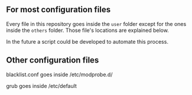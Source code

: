 ## For most configuration files

Every file in this repository goes inside the `user` folder except for the ones inside the `others` folder.
Those file's locations are explained below.

In the future a script could be developed to automate this process.

## Other configuration files

blacklist.conf goes inside /etc/modprobe.d/

grub goes inside /etc/default

